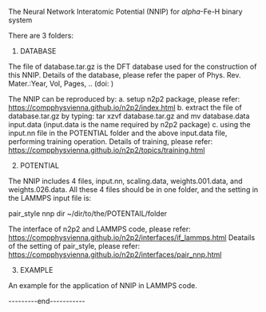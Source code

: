 The Neural Network Interatomic Potential (NNIP) for $alpha$-Fe-H binary system

There are 3 folders:

1. DATABASE

 The file of database.tar.gz is the DFT database used for the construction of this NNIP.
 Details of the database, please refer the paper of Phys. Rev. Mater.:Year,  Vol,  Pages, .. (doi:          )

 The NNIP can be reproduced by:
 a. setup n2p2 package, please refer:  https://compphysvienna.github.io/n2p2/index.html
 b. extract the file of database.tar.gz by typing: 
        tar xzvf database.tar.gz    and
        mv database.data input.data (input.data is the name required by n2p2 package)
 c. using the input.nn file in the POTENTIAL folder and the above input.data file, performing training operation. 
    Details of training, please refer:  https://compphysvienna.github.io/n2p2/topics/training.html
 
2. POTENTIAL

 The NNIP includes 4 files, input.nn, scaling.data, weights.001.data, and weights.026.data.
 All these 4 files should be in one folder, and the setting in the LAMMPS input file is: 

 pair_style      nnp     dir  ~/dir/to/the/POTENTAIL/folder
 
 The interface of n2p2 and LAMMPS code, please refer: https://compphysvienna.github.io/n2p2/interfaces/if_lammps.html
 Deatails of the setting of pair_style, please refer: https://compphysvienna.github.io/n2p2/interfaces/pair_nnp.html

3. EXAMPLE

 An example for the application of NNIP in LAMMPS code.

---------end-----------

